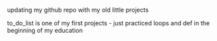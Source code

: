 updating my github repo with my old little projects

to_do_list is one of my first projects - just practiced loops and def in the beginning of my education
